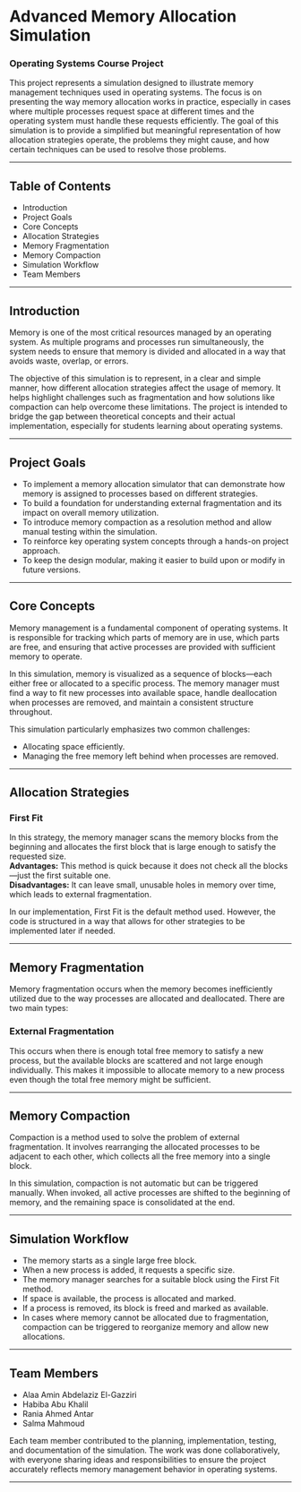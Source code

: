 # Advanced Memory Allocation Simulation  
### Operating Systems Course Project

This project represents a simulation designed to illustrate memory management techniques used in operating systems. The focus is on presenting the way memory allocation works in practice, especially in cases where multiple processes request space at different times and the operating system must handle these requests efficiently. The goal of this simulation is to provide a simplified but meaningful representation of how allocation strategies operate, the problems they might cause, and how certain techniques can be used to resolve those problems.

---

## Table of Contents

- Introduction  
- Project Goals  
- Core Concepts  
- Allocation Strategies  
- Memory Fragmentation  
- Memory Compaction  
- Simulation Workflow  
- Team Members  

---

## Introduction

Memory is one of the most critical resources managed by an operating system. As multiple programs and processes run simultaneously, the system needs to ensure that memory is divided and allocated in a way that avoids waste, overlap, or errors. 

The objective of this simulation is to represent, in a clear and simple manner, how different allocation strategies affect the usage of memory. It helps highlight challenges such as fragmentation and how solutions like compaction can help overcome these limitations. The project is intended to bridge the gap between theoretical concepts and their actual implementation, especially for students learning about operating systems.

---

## Project Goals

- To implement a memory allocation simulator that can demonstrate how memory is assigned to processes based on different strategies.  
- To build a foundation for understanding external fragmentation and its impact on overall memory utilization.  
- To introduce memory compaction as a resolution method and allow manual testing within the simulation.  
- To reinforce key operating system concepts through a hands-on project approach.  
- To keep the design modular, making it easier to build upon or modify in future versions.

---

## Core Concepts

Memory management is a fundamental component of operating systems. It is responsible for tracking which parts of memory are in use, which parts are free, and ensuring that active processes are provided with sufficient memory to operate.

In this simulation, memory is visualized as a sequence of blocks—each either free or allocated to a specific process. The memory manager must find a way to fit new processes into available space, handle deallocation when processes are removed, and maintain a consistent structure throughout.

This simulation particularly emphasizes two common challenges:

- Allocating space efficiently.
- Managing the free memory left behind when processes are removed.

---

## Allocation Strategies

### First Fit

In this strategy, the memory manager scans the memory blocks from the beginning and allocates the first block that is large enough to satisfy the requested size.  
**Advantages:** This method is quick because it does not check all the blocks—just the first suitable one.  
**Disadvantages:** It can leave small, unusable holes in memory over time, which leads to external fragmentation.  

In our implementation, First Fit is the default method used. However, the code is structured in a way that allows for other strategies to be implemented later if needed.

---

## Memory Fragmentation

Memory fragmentation occurs when the memory becomes inefficiently utilized due to the way processes are allocated and deallocated. There are two main types:

### External Fragmentation

This occurs when there is enough total free memory to satisfy a new process, but the available blocks are scattered and not large enough individually. This makes it impossible to allocate memory to a new process even though the total free memory might be sufficient.

---

## Memory Compaction

Compaction is a method used to solve the problem of external fragmentation. It involves rearranging the allocated processes to be adjacent to each other, which collects all the free memory into a single block. 

In this simulation, compaction is not automatic but can be triggered manually. When invoked, all active processes are shifted to the beginning of memory, and the remaining space is consolidated at the end.

---

## Simulation Workflow

- The memory starts as a single large free block.
- When a new process is added, it requests a specific size.
- The memory manager searches for a suitable block using the First Fit method.
- If space is available, the process is allocated and marked.
- If a process is removed, its block is freed and marked as available.
- In cases where memory cannot be allocated due to fragmentation, compaction can be triggered to reorganize memory and allow new allocations.

---

## Team Members

- Alaa Amin Abdelaziz El-Gazziri  
- Habiba Abu Khalil  
- Rania Ahmed Antar  
- Salma Mahmoud  

Each team member contributed to the planning, implementation, testing, and documentation of the simulation. The work was done collaboratively, with everyone sharing ideas and responsibilities to ensure the project accurately reflects memory management behavior in operating systems.

---